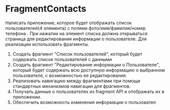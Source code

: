 # FragmentContacts

Написать приложение, которое будет отображать список пользователей(4 элемента) с полями
фото/имя/фамилия/номер телефона . При нажатии на элемент списка должна открываться страница для
редактирования информации о пользователе. Для реализации использовать фрагменты.

1. Создать фрагмент "Список пользователей", который будет содержать список пользователей с данными
2. Создать фрагмент "Редактирование информации о Пользователе", который будет содержать всю
   доступную информацию о выбранном пользователе, с возможностью ее редактирования.
3. Реализовать навигацию между фрагментами при помощи стандартных механизмов навигации для
   фрагментов.
4. Получать данные о пользователях из fragment API и отображать их в приложении.
5. Обеспечить возможность изменения информации о пользовател
